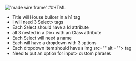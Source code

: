 !['made wire frame'](./assets/wireframe.png.png)
##HTML

-   Title will House builder in a h1 tag
-   I will need 3 Select> tags
-   Each Select should have a Id attribute
-   all 3 nested in a Div> with an Class attribute
-   Each Select will need a name
-   Each will have a dropdown with 3 options
-   Each dropdown item should have a Img src="" alt =""> tag
-   Need to put an option for input> custom phrases
